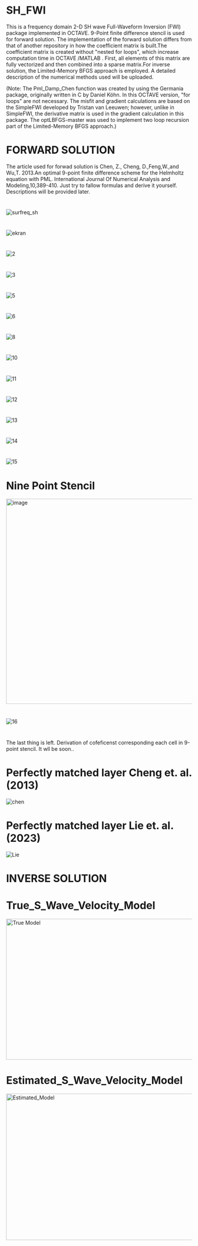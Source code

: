 # SH_FWI
This is a  frequency domain 2-D SH wave  Full-Waveform Inversion (FWI) package implemented in OCTAVE. 9-Point finite difference stencil is used for forward solution. The implementation of the forward solution differs from that of another repository in how the coefficient matrix is built.The coefficient matrix is created without "nested for loops", which increase computation time in OCTAVE /MATLAB . First, all elements of this matrix are fully vectorized  and then combined into a sparse matrix.For inverse solution, the Limited-Memory BFGS approach is employed. A detailed description of the numerical methods used  will be uploaded.

(Note: The Pml_Damp_Chen function was created by using the Germania package, originally written in C by Daniel Köhn. In this OCTAVE version, "for loops" are not necessary. The misfit and gradient calculations are based on the SimpleFWI developed by Tristan van Leeuwen; however, unlike in SimpleFWI, the derivative matrix is used in the gradient calculation in this package. The optLBFGS-master was used to implement two loop recursion part of the Limited-Memory BFGS approach.)

# FORWARD SOLUTION
The article used for forwad solution  is  Chen, Z., Cheng, D.,Feng,W.,and Wu,T. 2013.An optimal 9-point finite difference  scheme for the Helmholtz equation with PML. International Journal Of Numerical  Analysis and Modeling,10,389-410.
Just try to fallow formulas and  derive it yourself. Descriptions will be provided later.

# 
 ![surfreq_sh](https://github.com/user-attachments/assets/dac4a8a3-08af-4071-92bd-569b848f0c74)  

 # 

 ![ekran](https://github.com/user-attachments/assets/590ed9f7-088f-4184-829e-ff9e7b4822d4)  

 # 

 ![2](https://github.com/user-attachments/assets/d463f2a5-8f38-4ee7-8859-755e277d3145)    

#
![3](https://github.com/user-attachments/assets/2eb77008-905e-422c-a367-f13dbd426115)      

#
![5](https://github.com/user-attachments/assets/badaf931-9949-4542-a7a4-5ea2a76b1bbe)

#
![6](https://github.com/user-attachments/assets/059b74bc-394d-4c2d-b16a-1c618723f2be)
#
![8](https://github.com/user-attachments/assets/52866555-2508-4e3c-a25a-f3d9ee884074)
#
![10](https://github.com/user-attachments/assets/2ea2507e-2904-4ed9-8677-491b1b344ee5)
#
![11](https://github.com/user-attachments/assets/932ca98b-3c20-4391-8eb3-74dc3b5b2f17)
#
![12](https://github.com/user-attachments/assets/3eb81755-6115-4631-914e-4b971f35d229)
#
![13](https://github.com/user-attachments/assets/778f00ab-4a43-494b-8def-e376ec16d374)
#
![14](https://github.com/user-attachments/assets/f175002f-81d7-46ab-9212-e525a0cc978b)
#
![15](https://github.com/user-attachments/assets/6981763e-ab8c-4f6b-bf57-e421207b90a5)
#

# Nine Point Stencil
<img width="681" height="555" alt="image" src="https://github.com/user-attachments/assets/329896e3-d7ca-48ee-b8b3-e05ab22e0eb7" />

# 
![16](https://github.com/user-attachments/assets/ffb23986-e978-4ee6-8754-888554343553)

#
The last thing is left. Derivation of cofeficenst corresponding each cell in 9-point stencil. It wll be soon..

                                                                                                                                          

# Perfectly matched layer Cheng et. al. (2013)

![chen](https://github.com/user-attachments/assets/a9194e57-c375-460d-aa18-aac144ccc8d2)


# Perfectly matched layer Lie et. al. (2023)

![Lie](https://github.com/user-attachments/assets/ea0a8560-52cc-47ca-8e5d-d7a88f4483b7)


# INVERSE SOLUTION
# True_S_Wave_Velocity_Model
<img width="753" height="381" alt="True Model" src="https://github.com/user-attachments/assets/b013d866-d75a-421c-962f-c249d128e51e" />

# Estimated_S_Wave_Velocity_Model

<img width="773" height="396" alt="Estimated_Model" src="https://github.com/user-attachments/assets/2d6a7859-f797-4b72-9395-8f8d731a21cf" />
